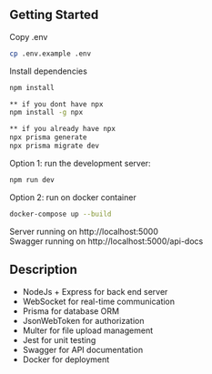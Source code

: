 ## Getting Started  

Copy .env
```bash
cp .env.example .env
```

Install dependencies
```bash
npm install

** if you dont have npx
npm install -g npx

** if you already have npx
npx prisma generate
npx prisma migrate dev
```

Option 1: run the development server:
```bash
npm run dev
```

Option 2: run on docker container
```bash
docker-compose up --build
```

Server running on http://localhost:5000  
Swagger running on http://localhost:5000/api-docs

## Description  
- NodeJs + Express for back end server  
- WebSocket for real-time communication  
- Prisma for database ORM  
- JsonWebToken for authorization  
- Multer for file upload management  
- Jest for unit testing  
- Swagger for API documentation
- Docker for deployment


